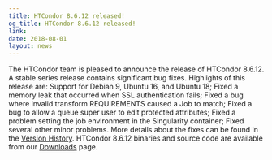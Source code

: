 ```yaml
---
title: HTCondor 8.6.12 released!
og_title: HTCondor 8.6.12 released!
link: 
date: 2018-08-01
layout: news
---
```


The HTCondor team is pleased to announce the release of HTCondor 8.6.12. A stable series release contains significant bug fixes.  Highlights of this release are: Support for Debian 9, Ubuntu 16, and Ubuntu 18; Fixed a memory leak that occurred when SSL authentication fails; Fixed a bug where invalid transform REQUIREMENTS caused a Job to match; Fixed a bug to allow a queue super user to edit protected attributes; Fixed a problem setting the job environment in the Singularity container; Fixed several other minor problems.  More details about the fixes can be found in the <a href="http://htcondor.org/manual/v8.6.12/10_3Stable_Release.html">Version History</a>.  HTCondor 8.6.12 binaries and source code are available from our <a href="http://htcondor.org/downloads/">Downloads</a> page. 
